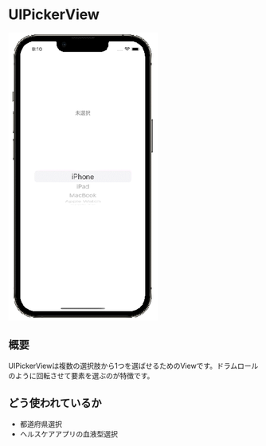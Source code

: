 # UIPickerView
![UIPickerView](UIPickerView.gif)

## 概要
UIPickerViewは複数の選択肢から1つを選ばせるためのViewです。ドラムロールのように回転させて要素を選ぶのが特徴です。

## どう使われているか
- 都道府県選択
- ヘルスケアアプリの血液型選択
